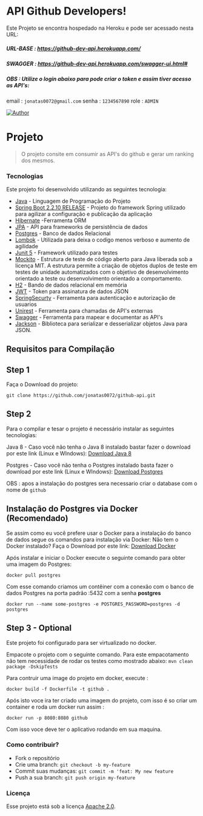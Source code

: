 # API Github Developers! 

Este Projeto se encontra hospedado na Heroku e pode ser acessado nesta URL:
##### URL-BASE : https://github-dev-api.herokuapp.com/
##### SWAGGER : https://github-dev-api.herokuapp.com/swagger-ui.html#

##### OBS : Utilize o login abaixo para pode criar o token e assim tiver acesso as API's:
email : `jonatas0072@gmail.com`
senha : `1234567890`
role : `ADMIN` 

[![Author](http://img.shields.io/badge/Arthur%20-Jonatas%20Macedo-green)](https://github.com/jonatas0072/github-api/blob/master/LICENSE)

#  Projeto
> O projeto consite em consumir as API's do github e gerar um ranking dos mesmos.

### Tecnologias

Este projeto foi desenvolvido utilizando as seguintes tecnologia:

* [Java](https://www.java.com/en/download/help/java8.html) - Linguagem de Programação do Projeto
* [Spring Boot 2.2.10 RELEASE](https://spring.io/projects/spring-boot) - Projeto do framework Spring utilizado para agilizar a configuração e publicação da aplicação
* [Hibernate](https://hibernate.org/) -Ferramenta ORM
* [JPA](https://www.oracle.com/java/technologies/persistence-jsp.html) - API para frameworks de persistência de dados
* [Postgres](https://www.postgresql.org/) - Banco de dados Relacional
* [Lombok](https://projectlombok.org/) - Utilizada para deixa o codigo menos verboso e aumento de agilidade
* [Junit 5](https://junit.org/junit5/) - Framework utilizado para testes
* [Mockito](https://site.mockito.org/) - Estrutura de teste de código aberto para Java liberada sob a licença MIT. A estrutura permite a criação de objetos duplos de teste em testes de unidade automatizados com o objetivo de desenvolvimento orientado a teste ou desenvolvimento orientado a comportamento.
* [H2](https://www.h2database.com/html/main.html) - Bando de dados relacional em memória
* [JWT](https://jwt.io/) - Token para assinatura de dados JSON
* [SpringSecurty](https://spring.io/projects/spring-security) - Ferramenta para autenticação e autorização de usuarios
* [Unirest](http://kong.github.io/unirest-java/) - Ferramenta para chamadas de API's externas
* [Swagger](https://swagger.io/) - Ferramenta para mapear e documentar as API's
* [Jackson](https://github.com/FasterXML/jackson) - Biblioteca para serializar e desserializar objetos Java para JSON.

## Requisitos para Compilação

## Step 1

Faça o Download do projeto:
````
git clone https://github.com/jonatas0072/github-api.git
````

## Step 2

Para o compilar e tesar o projeto é necessário instalar as seguintes tecnologias:

Java 8 - Caso você não tenha o Java 8 instalado bastar fazer o download por este link (Linux e WIndows): [Download Java 8](https://www.oracle.com/br/java/technologies/javase/javase-jdk8-downloads.html)

Postgres - Caso você não tenha o Postgres instalado basta fazer o download por este link (Linux e WIndows): [Download Postgres](https://www.postgresql.org/download/)

OBS : apos a instalação do postgres sera necessario criar o database com o nome de `github`
## Instalação do Postgres via Docker (Recomendado)

Se assim como eu você prefere usar o Docker para a instalação do banco de dados segue os comandos para instalação via Docker:
Não tem o Docker instalado? Faça o Download por este link: [Download Docker](https://www.docker.com/products/docker-desktop)

Após instalar e iniciar o Docker execute o seguinte comando para obter uma imagem do Postgres:
````
docker pull postgres
````
Com esse comando criamos um contêiner com a conexão com o banco de dados Postgres na porta padrão :5432 com a senha  **postgres**
````
docker run --name some-postgres -e POSTGRES_PASSWORD=postgres -d postgres
````
## Step 3 - Optional
Este projeto foi configurado para ser virtualizado no docker.

Empacote o projeto com o seguinte comando. Para este empacotamento não tem necessidade de rodar os testes como mostrado abaixo:
`mvn clean package -DskipTests`

Para contruir uma image do projeto em docker, execute :
 
`docker build -f Dockerfile -t github .`

Após isto voce ira ter criado uma imagem do projeto, com isso é so criar um container e roda um docker run assim :

`docker run -p 8080:8080 github`

Com isso voce deve ter o aplicativo rodando em sua maquina.

### Como contribuir?
* Fork o repositório
* Crie uma branch: `git checkout -b my-feature`
* Commit suas mudanças: `git commit -m 'feat: My new feature`
* Push a sua branch: `git push origin my-feature`

### Licença
Esse projeto está sob a licença [Apache 2.0](https://github.com/jonatas0072/github-api/blob/master/LICENSE).